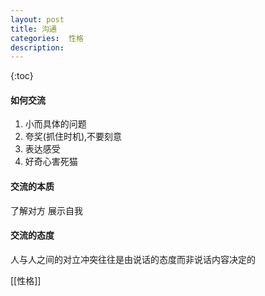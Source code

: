 ```yaml
---
layout: post
title: 沟通
categories:  性格 
description: 
---
```


{:toc}

#### 如何交流
1. 小而具体的问题
2. 夸奖(抓住时机),不要刻意
3. 表达感受
4. 好奇心害死猫



#### 交流的本质

了解对方 展示自我

#### 交流的态度

人与人之间的对立冲突往往是由说话的态度而非说话内容决定的

[[性格]]

